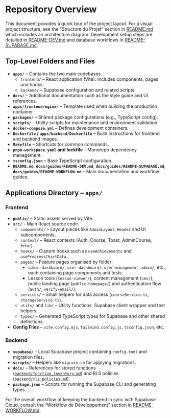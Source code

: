 # Repository Overview

This document provides a quick tour of the project layout. For a visual project structure, see the "Structure du Projet" section in [README.md](../README.md) which includes an architecture diagram. Development setup steps are detailed in [README-DEV.md](guides/README-DEV.md) and database workflows in [README-SUPABASE.md](guides/README-SUPABASE.md).

## Top-Level Folders and Files

- **`apps/`** – Contains the two main codebases.
  - `frontend/` – React application (Vite). Includes components, pages and hooks.
  - `backend/` – Supabase configuration and related scripts.
- **`docs/`** – Additional documentation such as the style guide and UI references.
- **`apps/frontend/nginx/`** – Template used when building the production container.
- **`packages/`** – Shared package configurations (e.g., TypeScript config).
- **`scripts/`** – Utility scripts for maintenance and environment validation.
- **`docker-compose.yml`** – Defines development containers.
- **`Dockerfile` / `apps/backend/Dockerfile`** – Build instructions for frontend and backend images.
- **`Makefile`** – Shortcuts for common commands.
- **`pnpm-workspace.yaml` and lockfile** – Monorepo dependency management.
- **`tsconfig.json`** – Base TypeScript configuration.
- **`README.md`**, **`docs/guides/README-DEV.md`**, **`docs/guides/README-SUPABASE.md`**, **`docs/guides/README-WORKFLOW.md`** – Main documentation and workflow guides.

## Applications Directory – `apps/`

### Frontend

- **`public/`** – Static assets served by Vite.
- **`src/`** – Main React source code.
  - `components/` – Layout pieces like `AdminLayout`, `Header` and UI subcomponents.
  - `context/` – React contexts (Auth, Course, Toast, AdminCourse, Error).
  - `hooks/` – Custom hooks such as `useAchievements` and `useProgressChartData`.
  - `pages/` – Feature pages organised by folder:
    - `admin-dashboard/`, `user-dashboard/`, `user-management-admin/`, etc., each containing page components and tests.
    - Lesson tools (`lesson-viewer/`), content management (`cms/`), public landing page (`public-homepage/`) and authentication flow (`auth/`, `verify-email/`).
  - `services/` – Small helpers for data access (`courseService.ts`, `storageService.ts`).
  - `utils/` and `lib/` – Utility functions, Supabase client wrapper and test helpers.
  - `types/` – Generated TypeScript types for Supabase and other shared definitions.
- **Config Files** – `vite.config.mjs`, `tailwind.config.js`, `tsconfig.json`, etc.

### Backend

- **`supabase/`** – Local Supabase project containing `config.toml` and migration files.
- **`scripts/`** – Helpers like `migrate.sh` for applying migrations.
- **`docs/`** – References for stored functions
  ([`backend/function_inventory.md`](backend/function_inventory.md)) and RLS
  policies ([`backend/rls_policies.md`](backend/rls_policies.md)).
- **`package.json`** – Scripts for running the Supabase CLI and generating types.

For the overall workflow of keeping the backend in sync with Supabase Cloud, consult the “Workflow de Développement” section in [README-WORKFLOW.md](guides/README-WORKFLOW.md).


